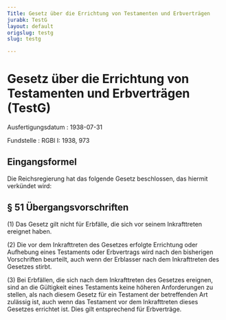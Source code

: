 ```yaml
---
Title: Gesetz über die Errichtung von Testamenten und Erbverträgen
jurabk: TestG
layout: default
origslug: testg
slug: testg

---
```


# Gesetz über die Errichtung von Testamenten und Erbverträgen (TestG)

Ausfertigungsdatum
:   1938-07-31

Fundstelle
:   RGBl I: 1938, 973

## Eingangsformel

Die Reichsregierung hat das folgende Gesetz beschlossen, das hiermit
verkündet wird:

## § 51 Übergangsvorschriften

(1) Das Gesetz gilt nicht für Erbfälle, die sich vor seinem
Inkrafttreten ereignet haben.

(2) Die vor dem Inkrafttreten des Gesetzes erfolgte Errichtung oder
Aufhebung eines Testaments oder Erbvertrags wird nach den bisherigen
Vorschriften beurteilt, auch wenn der Erblasser nach dem Inkrafttreten
des Gesetzes stirbt.

(3) Bei Erbfällen, die sich nach dem Inkrafttreten des Gesetzes
ereignen, sind an die Gültigkeit eines Testaments keine höheren
Anforderungen zu stellen, als nach diesem Gesetz für ein Testament der
betreffenden Art zulässig ist, auch wenn das Testament vor dem
Inkrafttreten dieses Gesetzes errichtet ist. Dies gilt entsprechend
für Erbverträge.

